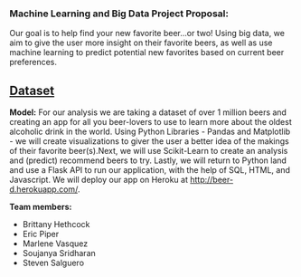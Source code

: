 ### Machine Learning and Big Data Project Proposal:
Our goal is to help find your new favorite beer...or two! Using big data, we aim to give the user more insight on their favorite beers, as well as use machine learning to predict potential new favorites based on current beer preferences.

## [Dataset](https://drive.google.com/drive/folders/1Ne_nnHazm1fLGuQbqbC7H-1TvLbjr71P?usp=sharing)

**Model:** For our analysis we are taking a dataset of over 1 million beers and creating an app for all you beer-lovers to use to learn more about the oldest alcoholic drink in the world. Using Python Libraries - Pandas and Matplotlib - we will create visualizations to giver the user a better idea of the makings of their favorite beer(s).Next, we will use Scikit-Learn to create an analysis and (predict) recommend beers to try. Lastly, we will return to Python land and use a Flask API to run our application, with the help of SQL, HTML, and Javascript. We will deploy our app on Heroku at http://beer-d.herokuapp.com/.

**Team members:** 
* Brittany Hethcock
* Eric Piper
* Marlene Vasquez
* Soujanya Sridharan
* Steven Salguero






 

